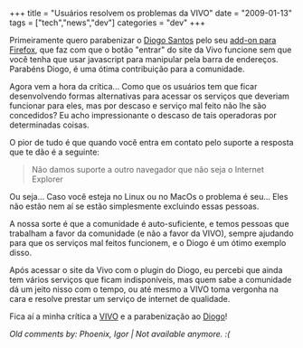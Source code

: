 +++
title = "Usuários resolvem os problemas da VIVO"
date = "2009-01-13"
tags = ["tech","news","dev"]
categories = "dev"
+++

Primeiramente quero parabenizar o
[Diogo Santos](http://blog.diogosantos.com/2009/01/acesse-o-vivo-online-com-avoi-um-complemento-para-firefox/)
pelo seu [add-on para Firefox](http://diogosantos.com/avoi/ "AVOI"),
que faz com que o botão "entrar" do site da Vivo funcione sem que você
tenha que usar javascript para manipular pela barra de
endereços. Parabéns Diogo, é uma ótima contribuição para a comunidade.

Agora vem a hora da crítica... Como que os usuários tem que ficar
desenvolvendo formas alternativas para acessar os serviços que
deveriam funcionar para eles, mas por descaso e serviço mal feito não
lhe são concedidos? Eu acho impressionante o descaso de tais
operadoras por determinadas coisas.

O pior de tudo é que quando você entra em contato pelo suporte a
resposta que te dão é a seguinte:

> Não damos suporte a outro navegador que não seja o Internet Explorer

Ou seja... Caso você esteja no Linux ou no MacOs o problema é
seu... Eles não estão nem aí se estão simplesmente excluindo essas
pessoas.

A nossa sorte é que a comunidade é auto-suficiente, e temos pessoas
que trabalham a favor da comunidade (e não a favor da VIVO), sempre
ajudando para que os serviços mal feitos funcionem, e o Diogo é um
ótimo exemplo disso.

Após acessar o site da Vivo com o plugin do Diogo, eu percebi que
ainda tem vários serviços que ficam indisponíveis, mas quem sabe a
comunidade dá um jeito nisso com o tempo, ou até mesmo a VIVO toma
vergonha na cara e resolve prestar um serviço de internet de
qualidade.

Fica aí a minha crítica a
[VIVO](http://www.vivo.com.br "Site de má qualidade da VIVO")
e a parabenização ao [Diogo](http://diogosantos.com/ "Site do Diogo")!



_Old comments by: Phoenix, Igor | Not available anymore. :(_
